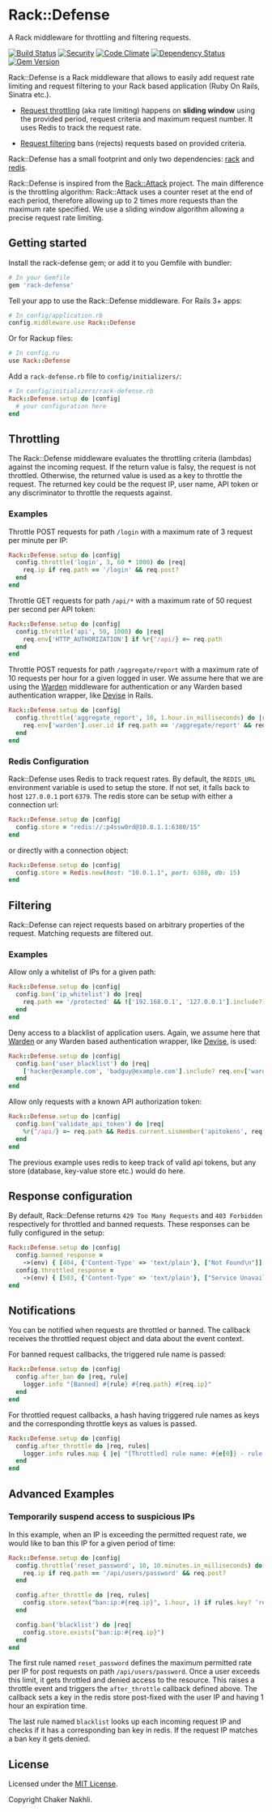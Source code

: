 Rack::Defense
=============

A Rack middleware for throttling and filtering requests.

[![Build Status](https://travis-ci.org/nakhli/rack-defense.svg)](https://travis-ci.org/nakhli/rack-defense)
[![Security](https://hakiri.io/github/nakhli/rack-defense/master.svg)](https://hakiri.io/github/nakhli/rack-defense/master)
[![Code Climate](https://codeclimate.com/github/nakhli/rack-defense/badges/gpa.svg)](https://codeclimate.com/github/nakhli/rack-defense)
[![Dependency Status](https://gemnasium.com/nakhli/rack-defense.svg)](https://gemnasium.com/nakhli/rack-defense)
[![Gem Version](https://badge.fury.io/rb/rack-defense.svg)](http://badge.fury.io/rb/rack-defense)

Rack::Defense is a Rack middleware that allows to easily add request rate limiting and request filtering to your Rack based application (Ruby On Rails, Sinatra etc.).

* [Request throttling](#throttling) (aka rate limiting) happens on __sliding window__ using the provided period, request criteria and maximum request number. It uses Redis to track the request rate.

* [Request filtering](#filtering) bans (rejects) requests based on provided criteria.

Rack::Defense has a small footprint and only two dependencies: [rack](https://github.com/rack/rack) and [redis](https://github.com/redis/redis-rb).

Rack::Defense is inspired from the [Rack::Attack](https://github.com/kickstarter/rack-attack) project. The main difference is the throttling algorithm: Rack::Attack uses a counter reset at the end of each period, therefore allowing up to 2 times more requests than the maximum rate specified. We use a sliding window algorithm allowing a precise request rate limiting.

## Getting started

Install the rack-defense gem; or add it to you Gemfile with bundler:

```ruby
# In your Gemfile
gem 'rack-defense'
```

Tell your app to use the Rack::Defense middleware. For Rails 3+ apps:

```ruby
# In config/application.rb
config.middleware.use Rack::Defense
```

Or for Rackup files:

```ruby
# In config.ru
use Rack::Defense
```

Add a `rack-defense.rb` file to `config/initializers/`:

```ruby
# In config/initializers/rack-defense.rb
Rack::Defense.setup do |config|
  # your configuration here
end
```

## Throttling

The Rack::Defense middleware evaluates the throttling criteria (lambdas) against the incoming request.
If the return value is falsy, the request is not throttled. Otherwise, the returned value is used as a key to
throttle the request. The returned key could be the request IP, user name, API token or any discriminator to throttle
the requests against.

### Examples

Throttle POST requests for path `/login` with a maximum rate of 3 request per minute per IP:

```ruby
Rack::Defense.setup do |config|
  config.throttle('login', 3, 60 * 1000) do |req|
    req.ip if req.path == '/login' && req.post?
  end
end
```

Throttle GET requests for path `/api/*` with a maximum rate of 50 request per second per API token:

```ruby
Rack::Defense.setup do |config|
  config.throttle('api', 50, 1000) do |req|
    req.env['HTTP_AUTHORIZATION'] if %r{^/api/} =~ req.path
  end 
end
```

Throttle POST requests for path `/aggregate/report` with a maximum rate of 10 requests per hour for a given logged in user. We assume here that we are using the [Warden](https://github.com/hassox/warden) middleware for authentication or any Warden based authentication wrapper, like [Devise](https://github.com/plataformatec/devise) in Rails.

```ruby
Rack::Defense.setup do |config|
  config.throttle('aggregate_report', 10, 1.hour.in_milliseconds) do |req|
    req.env['warden'].user.id if req.path == '/aggregate/report' && req.env['warden'].user
  end 
end
```

### Redis Configuration

Rack::Defense uses Redis to track request rates. By default, the `REDIS_URL` environment variable is used to setup
the store. If not set, it falls back to host `127.0.0.1` port `6379`.
The redis store can be setup with either a connection url: 

```ruby
Rack::Defense.setup do |config|
  config.store = "redis://:p4ssw0rd@10.0.1.1:6380/15"
end
```

or directly with a connection object:

```ruby
Rack::Defense.setup do |config|
  config.store = Redis.new(host: "10.0.1.1", port: 6380, db: 15)
end
```

## Filtering

Rack::Defense can reject requests based on arbitrary properties of the request. Matching requests are filtered out.

### Examples

Allow only a whitelist of IPs for a given path:

```ruby
Rack::Defense.setup do |config|
  config.ban('ip_whitelist') do |req|
    req.path == '/protected' && !['192.168.0.1', '127.0.0.1'].include?(req.ip)
  end
end
```

Deny access to a blacklist of application users. Again, we assume here that 
[Warden](https://github.com/hassox/warden) or any Warden based authentication wrapper, like [Devise](https://github.com/plataformatec/devise), is used:

```ruby
Rack::Defense.setup do |config|
  config.ban('user_blacklist') do |req|
    ['hacker@example.com', 'badguy@example.com'].include? req.env['warden'].user.email
  end 
end
```

Allow only requests with a known API authorization token:

```ruby
Rack::Defense.setup do |config|
  config.ban('validate_api_token') do |req|
    %r{^/api/} =~ req.path && Redis.current.sismember('apitokens', req.env['HTTP_AUTHORIZATION'])
  end
end
```

The previous example uses redis to keep track of valid api tokens, but any store (database, key-value store etc.) would do here.

## Response configuration

By default, Rack::Defense returns `429 Too Many Requests` and `403 Forbidden` respectively for throttled and banned requests.
These responses can be fully configured in the setup:

```ruby
Rack::Defense.setup do |config|
  config.banned_response =
    ->(env) { [404, {'Content-Type' => 'text/plain'}, ["Not Found\n"]] }
  config.throttled_response =
    ->(env) { [503, {'Content-Type' => 'text/plain'}, ["Service Unavailable\n"]] }
end
```

## Notifications

You can be notified when requests are throttled or banned. The callback receives the throttled request object and data
about the event context.

For banned request callbacks, the triggered rule name is passed: 

```ruby
Rack::Defense.setup do |config|
  config.after_ban do |req, rule|
    logger.info "[Banned] #{rule} #{req.path} #{req.ip}"
  end
end
```

For throttled request callbacks, a hash having triggered rule names as keys and the corresponding throttle keys
as values is passed. 

```ruby
Rack::Defense.setup do |config|
  config.after_throttle do |req, rules|
    logger.info rules.map { |e| "[Throttled] rule name: #{e[0]} - rule throttle key: #{e[1]}" }.join ', '
  end
end
```

## Advanced Examples

### Temporarily suspend access to suspicious IPs

In this example, when an IP is exceeding the permitted request rate, we would like to ban this IP for a given period of time:

```ruby
Rack::Defense.setup do |config|
  config.throttle('reset_password', 10, 10.minutes.in_milliseconds) do |req|
    req.ip if req.path == '/api/users/password' && req.post?
  end

  config.after_throttle do |req, rules|
    config.store.setex("ban:ip:#{req.ip}", 1.hour, 1) if rules.key? 'reset_password'
  end

  config.ban('blacklist') do |req|
    config.store.exists("ban:ip:#{req.ip}")
  end
end
```

The first rule named `reset_password` defines the maximum permitted rate per IP for post requests on path
`/api/users/password`. Once a user exceeds this limit, it gets throttled and denied access to the resource.
This raises a throttle event and triggers the `after_throttle` callback defined above. The callback sets a key in the redis store post-fixed with the user IP and having 1 hour an expiration time.

The last rule named `blacklist` looks up each incoming request IP and checks if it has a corresponding ban key
in redis. If the request IP matches a ban key it gets denied.

## License

Licensed under the [MIT License](http://opensource.org/licenses/MIT).

Copyright Chaker Nakhli.

